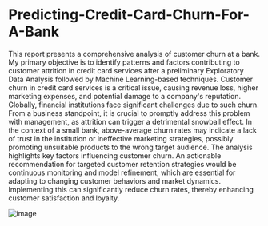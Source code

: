 # Predicting-Credit-Card-Churn-For-A-Bank
This report presents a comprehensive analysis of customer churn at a bank. My primary objective is to identify patterns and factors contributing to customer attrition in credit card services after a preliminary Exploratory Data Analysis followed by Machine Learning-based techniques.
Customer churn in credit card services is a critical issue, causing revenue loss, higher marketing expenses, and potential damage to a company's reputation. Globally, financial institutions face significant challenges due to such churn. From a business standpoint, it is crucial to promptly address this problem with management, as attrition can trigger a detrimental snowball effect. In the context of a small bank, above-average churn rates may indicate a lack of trust in the institution or ineffective marketing strategies, possibly promoting unsuitable products to the wrong target audience. The analysis highlights key factors influencing customer churn. An actionable recommendation for targeted customer retention strategies would be continuous monitoring and model refinement, which are essential for adapting to changing customer behaviors and market dynamics. Implementing this can significantly reduce churn rates, thereby enhancing customer satisfaction and loyalty. 


![image](https://github.com/mx7fa/Predicting-Credit-Card-Churn-For-A-Bank/assets/174724183/4bf45e1e-a99a-4a04-92b8-d829d3a7286d)


